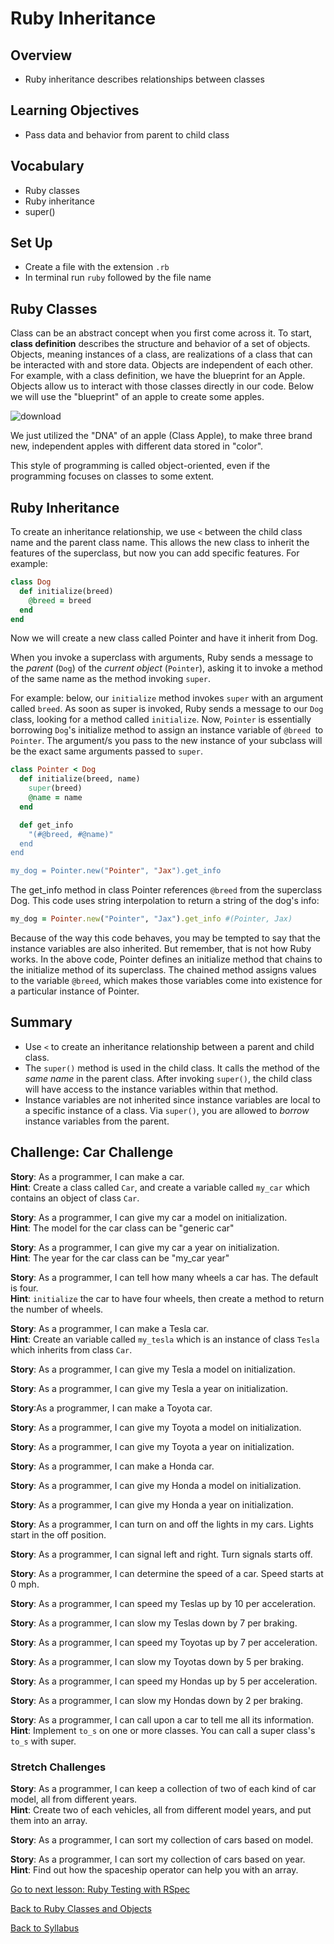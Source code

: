 # Ruby Inheritance

## Overview
- Ruby inheritance describes relationships between classes

## Learning Objectives
- Pass data and behavior from parent to child class

## Vocabulary
- Ruby classes
- Ruby inheritance
- super()

## Set Up
- Create a file with the extension `.rb`
- In terminal run `ruby` followed by the file name

## Ruby Classes
Class can be an abstract concept when you first come across it. To start, **class definition** describes the structure and behavior of a set of objects. Objects, meaning instances of a class, are realizations of a class that can be interacted with and store data. Objects are independent of each other. For example, with a class definition, we have the blueprint for an Apple. Objects allow us to interact with those classes directly in our code. Below we will use the "blueprint" of an apple to create some apples.

<img src="https://i.ibb.co/TRdWxFp/download.jpg" alt="download" border="0">

We just utilized the "DNA" of an apple (Class Apple), to make three brand new, independent apples with different data stored in "color".

This style of programming is called object-oriented, even if the programming focuses on classes to some extent.

## Ruby Inheritance
To create an inheritance relationship, we use `<` between the child class name and the parent class name. This allows the new class to inherit the features of the superclass, but now you can add specific features. For example:

```ruby
class Dog  
  def initialize(breed)  
    @breed = breed  
  end  
end
```
Now we will create a new class called Pointer and have it inherit from Dog.

When you invoke a superclass with arguments, Ruby sends a message to the *parent* (`Dog`) of the *current object* (`Pointer`), asking it to invoke a method of the same name as the method invoking `super`.

For example: below, our `initialize` method invokes `super` with an argument called `breed`. As soon as super is invoked, Ruby sends a message to our `Dog` class, looking for a method called `initialize`. Now, `Pointer` is essentially borrowing `Dog`'s initialize method to assign an instance variable of `@breed `to `Pointer`. The argument/s you pass to the new instance of your subclass will be the exact same arguments passed to `super`.

```ruby
class Pointer < Dog  
  def initialize(breed, name)  
    super(breed)  
    @name = name  
  end  

  def get_info  
    "(#@breed, #@name)"  
  end  
end

my_dog = Pointer.new("Pointer", "Jax").get_info
```

The get_info method in class Pointer references `@breed` from the superclass Dog. This code uses string interpolation to return a string of the dog's info:

```ruby
my_dog = Pointer.new("Pointer", "Jax").get_info #(Pointer, Jax)
```

Because of the way this code behaves, you may be tempted to say that the instance variables are also inherited. But remember, that is not how Ruby works. In the above code, Pointer defines an initialize method that chains to the initialize method of its superclass. The chained method assigns values to the variable `@breed`, which makes those variables come into existence for a particular instance of Pointer.

## Summary
- Use `<` to create an inheritance relationship between a parent and child class.
- The `super()` method is used in the child class. It calls the method of the _same name_ in the parent class. After invoking `super()`, the child class will have access to the instance variables within that method.
- Instance variables are not inherited since instance variables are local to a specific instance of a class. Via `super()`, you are allowed to _borrow_ instance variables from the parent.


## Challenge: Car Challenge
**Story**: As a programmer, I can make a car.  
**Hint**:	Create a class called `Car`, and create a variable called `my_car` which contains an object of class `Car`.

**Story**: As a programmer, I can give my car a model on initialization.  
**Hint**: The model for the car class can be "generic car"

**Story**: As a programmer, I can give my car a year on initialization.  
**Hint**: The year for the car class can be "my_car year"

**Story**: As a programmer, I can tell how many wheels a car has. The default is four.  
**Hint**:	`initialize` the car to have four wheels, then create a method to return the number of wheels.

**Story**: As a programmer, I can make a Tesla car.  
**Hint**:	Create an variable called `my_tesla` which is an instance of class `Tesla` which inherits from class `Car`.

**Story**: As a programmer, I can give my Tesla a model on initialization.

**Story**: As a programmer, I can give my Tesla a year on initialization.

**Story**:As a programmer, I can make a Toyota car.

**Story**: As a programmer, I can give my Toyota a model on initialization.

**Story**: As a programmer, I can give my Toyota a year on initialization.

**Story**: As a programmer, I can make a Honda car.

**Story**: As a programmer, I can give my Honda a model on initialization.

**Story**: As a programmer, I can give my Honda a year on initialization.

**Story**:	As a programmer, I can turn on and off the lights in my cars. Lights start in the off position.

**Story**:  As a programmer, I can signal left and right. Turn signals starts off.

**Story**:	As a programmer, I can determine the speed of a car. Speed starts at 0 mph.

**Story**:	As a programmer, I can speed my Teslas up by 10 per acceleration.

**Story**:	As a programmer, I can slow my Teslas down by 7 per braking.

**Story**:	As a programmer, I can speed my Toyotas up by 7 per acceleration.

**Story**:	As a programmer, I can slow my Toyotas down by 5 per braking.

**Story**:	As a programmer, I can speed my Hondas up by 5 per acceleration.

**Story**:	As a programmer, I can slow my Hondas down by 2 per braking.

**Story**:  As a programmer, I can call upon a car to tell me all its information.  
**Hint**: Implement `to_s` on one or more classes. You can call a super class's `to_s` with super.


### Stretch Challenges

**Story**: As a programmer, I can keep a collection of two of each kind of car model, all from different years.  
**Hint**:	Create two of each vehicles, all from different model years, and put them into an array.

**Story**: As a programmer, I can sort my collection of cars based on model.

**Story**: As a programmer, I can sort my collection of cars based on year.  
**Hint**: Find out how the spaceship operator can help you with an array.

[ Go to next lesson: Ruby Testing with RSpec ](./rspec.md)

[ Back to Ruby Classes and Objects ](./classes_objects.md)

[ Back to Syllabus ](../README.md#unit-four-ruby)
